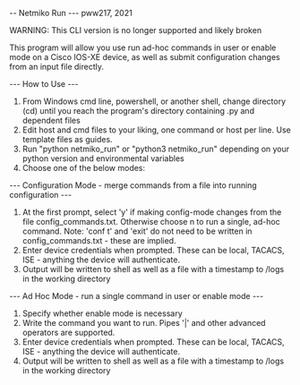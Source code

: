-- Netmiko Run ---  pww217, 2021

WARNING: This CLI version is no longer supported and likely broken

This program will allow you use run ad-hoc commands in user or enable mode on a Cisco 
IOS-XE device, as well as submit configuration changes from an input file directly.

--- How to Use ---
1. From Windows cmd line, powershell, or another shell, change directory (cd) until you reach the program's directory containing .py and dependent files
2. Edit host and cmd files to your liking, one command or host per line. Use template files as guides.
3. Run "python netmiko_run" or "python3 netmiko_run" depending on your python version and environmental variables
4. Choose one of the below modes:

--- Configuration Mode - merge commands from a file into running configuration ---

1. At the first prompt, select 'y' if making config-mode changes from the file config_commands.txt. Otherwise choose n to run a single, ad-hoc command.
   Note: 'conf t' and 'exit' do not need to be written in config_commands.txt - these are implied. 
2. Enter device credentials when prompted. These can be local, TACACS, ISE - anything the device will authenticate.
3. Output will be written to shell as well as a file with a timestamp to /logs in the working directory

--- Ad Hoc Mode - run a single command in user or enable mode ---

1. Specify whether enable mode is necessary
2. Write the command you want to run. Pipes '|' and other advanced operators are supported.
3. Enter device credentials when prompted. These can be local, TACACS, ISE - anything the device will authenticate.
4. Output will be written to shell as well as a file with a timestamp to /logs in the working directory
